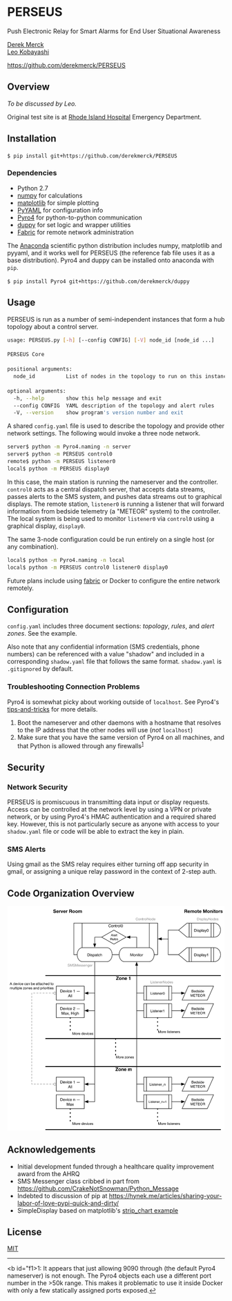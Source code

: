 # PERSEUS
Push Electronic Relay for Smart Alarms for End User Situational Awareness

[Derek Merck](email:derek_merck@brown.edu)  
[Leo Kobayashi](email:lkobayashi@lifespan.org)  

<https://github.com/derekmerck/PERSEUS>


## Overview

_To be discussed by Leo._

Original test site is at [Rhode Island Hospital](http://www.rhodeislandhospital.org) Emergency Department.


## Installation

`$ pip install git+https://github.com/derekmerck/PERSEUS`


### Dependencies

- Python 2.7
- [numpy](http://www.numpy.org) for calculations
- [matplotlib](http://matplotlib.org) for simple plotting
- [PyYAML](http://pyyaml.org) for configuration info
- [Pyro4](https://pythonhosted.org/Pyro4/) for python-to-python communication
- [duppy](https://github.com/derekmerck/duppy) for set logic and wrapper utilities
- [Fabric](http://www.fabfile.org) for remote network administration

The [Anaconda](http://continuum.io/downloads) scientific python distribution includes numpy, matplotlib and pyyaml, and it works well for PERSEUS (the reference fab file uses it as a base distribution).  Pyro4 and duppy can be installed onto anaconda with `pip`.

`$ pip install Pyro4 git+https://github.com/derekmerck/duppy`


## Usage

PERSEUS is run as a number of semi-independent instances that form a hub topology about a control server.  

````bash
usage: PERSEUS.py [-h] [--config CONFIG] [-V] node_id [node_id ...]

PERSEUS Core

positional arguments:
  node_id          List of nodes in the topology to run on this instance

optional arguments:
  -h, --help       show this help message and exit
  --config CONFIG  YAML description of the topology and alert rules
  -V, --version    show program's version number and exit
````

A shared `config.yaml` file is used to describe the topology and provide other network settings.  The
following would invoke a three node network.

```bash
server$ python -m Pyro4.naming -n server
server$ python -m PERSEUS control0
remote$ python -m PERSEUS listener0
local$ python -m PERSEUS display0
```

In this case, the main station is running the nameserver and the controller.  `control0` acts as a central dispatch server, that accepts data streams, passes alerts to the SMS system, and pushes data streams out to graphical displays.  The remote station, `listener0` is running a listener that will forward information from bedside telemetry (a "METEOR" system) to the controller.  The local system is being used to monitor `listener0` via `control0` using a graphical display, `display0`.

The same 3-node configuration could be run entirely on a single host (or any combination).

```bash
local$ python -m Pyro4.naming -n local
local$ python -m PERSEUS control0 listener0 display0
```
Future plans include using [fabric](http://www.fabfile.org) or Docker to configure the entire network remotely.


## Configuration

`config.yaml` includes three document sections:  _topology_, _rules_, and _alert zones_.  See the example.

Also note that any confidential information (SMS credentials, phone numbers) can be referenced with a value "shadow" and included in a corresponding `shadow.yaml` file that follows the same format.  `shadow.yaml` is `.gitignored` by default.

### Troubleshooting Connection Problems

Pyro4 is somewhat picky about working outside of `localhost`.  See Pyro4's [tips-and-tricks](https://pythonhosted.org/Pyro4/tipstricks.html#failed-to-locate-the-nameserver-connection-refused-what-now) for more details.

1. Boot the nameserver and other daemons with a hostname that resolves to the IP address that the other nodes will use (_not_ `localhost`)
2. Make sure that you have the same version of Pyro4 on all machines, and that Python is allowed through any firewalls<sup id="a1">[1](#f1)</sup>


## Security

### Network Security

PERSEUS is promiscuous in transmitting data input or display requests.  Access can be controlled at the network level by using a VPN or private network, or by using Pyro4's HMAC authentication and a required shared key.  However, this is not particularly secure as anyone with access to your `shadow.yaml` file or code will be able to extract the key in plain.  

### SMS Alerts

Using gmail as the SMS relay requires either turning off app security in gmail, or assigning a unique relay password in the context of 2-step auth.


## Code Organization Overview

![Network organization](perseus_overview2.png)


## Acknowledgements

- Initial development funded through a healthcare quality improvement award from the AHRQ
- SMS Messenger class cribbed in part from <https://github.com/CrakeNotSnowman/Python_Message>
- Indebted to discussion of pip at <https://hynek.me/articles/sharing-your-labor-of-love-pypi-quick-and-dirty/>
- SimpleDisplay based on matplotlib's [strip_chart example](http://matplotlib.org/1.4.0/examples/animation/strip_chart_demo.html)


## License

[MIT](http://opensource.org/licenses/mit-license.html)

---

<b id="f1>1</b>:  It appears that just allowing 9090 through (the default Pyro4 nameserver) is not enough.  The Pyro4 objects each use a different port number in the \>50k range.  This makes it problematic to use it inside Docker with only a few statically assigned ports exposed.[↩](#a1)